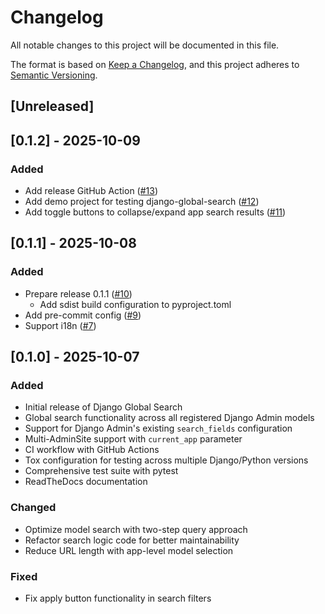 # Changelog

All notable changes to this project will be documented in this file.

The format is based on [Keep a Changelog](https://keepachangelog.com/en/1.0.0/),
and this project adheres to [Semantic Versioning](https://semver.org/spec/v2.0.0.html).

## [Unreleased]

## [0.1.2] - 2025-10-09

### Added

- Add release GitHub Action ([#13](https://github.com/2ykwang/django-global-search/pull/13))
- Add demo project for testing django-global-search ([#12](https://github.com/2ykwang/django-global-search/pull/12))
- Add toggle buttons to collapse/expand app search results ([#11](https://github.com/2ykwang/django-global-search/pull/11))

## [0.1.1] - 2025-10-08

### Added

- Prepare release 0.1.1 ([#10](https://github.com/2ykwang/django-global-search/pull/10))
  - Add sdist build configuration to pyproject.toml
- Add pre-commit config ([#9](https://github.com/2ykwang/django-global-search/pull/9))
- Support i18n ([#7](https://github.com/2ykwang/django-global-search/pull/7))

## [0.1.0] - 2025-10-07

### Added

- Initial release of Django Global Search
- Global search functionality across all registered Django Admin models
- Support for Django Admin's existing `search_fields` configuration
- Multi-AdminSite support with `current_app` parameter
- CI workflow with GitHub Actions
- Tox configuration for testing across multiple Django/Python versions
- Comprehensive test suite with pytest
- ReadTheDocs documentation

### Changed

- Optimize model search with two-step query approach
- Refactor search logic code for better maintainability
- Reduce URL length with app-level model selection

### Fixed

- Fix apply button functionality in search filters
